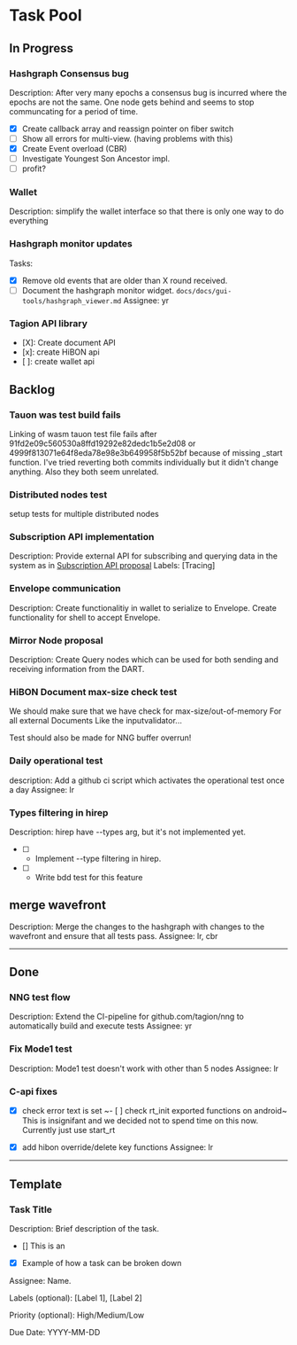 # Task Pool

## In Progress

### Hashgraph Consensus bug
Description: After very many epochs a consensus bug is incurred where the epochs are not the same. One node gets behind and seems to stop communcating for a period of time.

- [X] Create callback array and reassign pointer on fiber switch
- [ ] Show all errors for multi-view. (having problems with this)
- [X] Create Event overload (CBR)
- [ ] Investigate Youngest Son Ancestor impl.
- [ ] profit?

### Wallet 
Description: simplify the wallet interface so that there is only one way to do everything

### Hashgraph monitor updates
Tasks: 
- [X] Remove old events that are older than X round received. 
- [ ] Document the hashgraph monitor widget. `docs/docs/gui-tools/hashgraph_viewer.md` 
Assignee: yr

### Tagion API library
- [X]: Create document API
- [x]: create HiBON api
- [ ]: create wallet api

## Backlog

### Tauon was test build fails
Linking of wasm tauon test file fails after 91fd2e09c560530a8ffd19292e82dedc1b5e2d08 or 4999f813071e64f8eda78e98e3b649958f5b52bf because of missing _start function. I've tried reverting both commits individually but it didn't change anything. Also they both seem unrelated.

### Distributed nodes test
setup tests for multiple distributed nodes

### Subscription API implementation
Description: Provide external API for subscribing and querying data in the system as in [Subscription API proposal](https://docs.tagion.org/tips/3)
Labels: [Tracing]

### Envelope communication
Description: 
Create functionalitiy in wallet to serialize to Envelope.
Create functionality for shell to accept Envelope.

### Mirror Node proposal
Description: Create Query nodes which can be used for both sending and receiving information from the DART.


### HiBON Document max-size check test 
We should make sure that we have check for max-size/out-of-memory
For all external Documents
Like the inputvalidator...

Test should also be made for NNG buffer overrun!

### Daily operational test
description: Add a github ci script which activates the operational test once a day
Assignee: lr

### Types filtering in hirep
Description: hirep have --types arg, but it's not implemented yet.

- [ ] - Implement --type filtering in hirep.
- [ ] - Write bdd test for this feature

## merge wavefront
Description: Merge the changes to the hashgraph with changes to the wavefront and ensure that all tests pass.
Assignee: lr, cbr

---

## Done

### NNG test flow
Description: Extend the CI-pipeline for github.com/tagion/nng to automatically build and execute tests
Assignee: yr

### Fix Mode1 test
Description: Mode1 test doesn't work with other than 5 nodes
Assignee: lr

### C-api fixes
- [x] check error text is set
~- [ ] check rt_init exported functions on android~ This is insignifant and we decided not to spend time on this now. Currently just use start_rt
- [x] add hibon override/delete key functions
Assignee: lr


---

## Template
### Task Title
Description: Brief description of the task.
- [] This is an
- [X] Example of how a task can be broken down


Assignee: Name.

Labels (optional): [Label 1], [Label 2]

Priority (optional): High/Medium/Low

Due Date: YYYY-MM-DD
